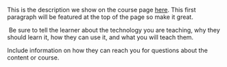 This is the description we show on the course page [here](https://lab.github.com/fee49fcfeb14f2503ee406468d6e6bc9ea0f691/tmp-course-). This first paragraph will be featured at the top of the page so make it great.
​

​
Be sure to tell the learner about the technology you are teaching, why they should learn it, how they can use it, and what you will teach them.
​


Include information on how they can reach you for questions about the content or course. 